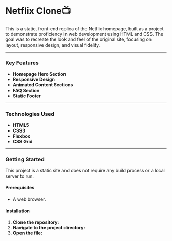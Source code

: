 # Netflix Clone📺

This is a static, front-end replica of the Netflix homepage, built as a project to demonstrate proficiency in web development using HTML and CSS. The goal was to recreate the look and feel of the original site, focusing on layout, responsive design, and visual fidelity.

---

### **Key Features**

* **Homepage Hero Section** 
* **Responsive Design** 
* **Animated Content Sections** 
* **FAQ Section** 
* **Static Footer** 

---

### **Technologies Used**

* **HTML5** 
* **CSS3** 
* **Flexbox** 
* **CSS Grid** 

---

### **Getting Started**

This project is a static site and does not require any build process or a local server to run.

#### **Prerequisites**

* A web browser.

#### **Installation**

1.  **Clone the repository:**
2.  **Navigate to the project directory:**
3.  **Open the file:**
    
